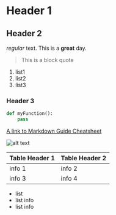 # Header 1

## Header 2

*regular* text. This is a **great** day.

> This is a block quote

1. list1
2. list2
3. list3


### Header 3

```python
def myFunction():
    pass
```
[A link to Markdown Guide Cheatsheet](https://www.markdownguide.org/cheat-sheet/)

![alt text](https://images.unsplash.com/photo-1515879218367-8466d910aaa4?ixlib=rb-1.2.1&ixid=eyJhcHBfaWQiOjEyMDd9&w=1000&q=80)

| Table Header 1 | Table Header 2 |
| -------------- | -------------- |
| info 1 | info 2 |
| info 3 | info 4 |

- list
- list info
- list info